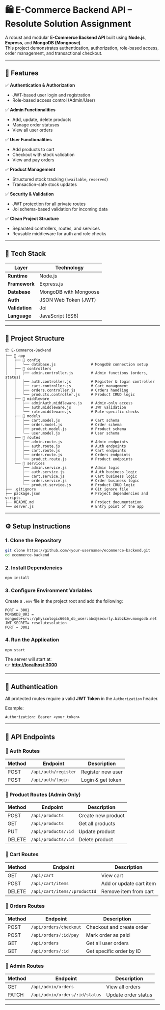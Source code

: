 
# 🛍️ E-Commerce Backend API – Resolute Solution Assignment

A robust and modular **E-Commerce Backend API** built using **Node.js**, **Express**, and **MongoDB (Mongoose)**.  
This project demonstrates authentication, authorization, role-based access, order management, and transactional checkout.

---

## 🚀 Features

✅ **Authentication & Authorization**  
- JWT-based user login and registration  
- Role-based access control (Admin/User)

✅ **Admin Functionalities**  
- Add, update, delete products  
- Manage order statuses  
- View all user orders  

✅ **User Functionalities**  
- Add products to cart  
- Checkout with stock validation  
- View and pay orders  

✅ **Product Management**  
- Structured stock tracking (`available`, `reserved`)  
- Transaction-safe stock updates  

✅ **Security & Validation**  
- JWT protection for all private routes  
- Joi schema-based validation for incoming data  

✅ **Clean Project Structure**  
- Separated controllers, routes, and services  
- Reusable middleware for auth and role checks  

---

## 🧩 Tech Stack

| Layer       | Technology             |
|-------------|------------------------|
| **Runtime** | Node.js               |
| **Framework**| Express.js            |
| **Database** | MongoDB with Mongoose |
| **Auth**    | JSON Web Token (JWT)  |
| **Validation** | Joi                |
| **Language** | JavaScript (ES6)     |

---

## 📁 Project Structure

```
📦 E-Commerce-Backend
├── 📁 app
│   ├── 📁 config
│   │   └── database.js                # MongoDB connection setup
│   ├── 📁 controllers
│   │   ├── admin.controller.js        # Admin functions (orders, status)
│   │   ├── auth.controller.js         # Register & login controller
│   │   ├── cart.controller.js         # Cart management
│   │   ├── orders.controller.js       # Orders handling
│   │   └── products.controller.js     # Product CRUD logic
│   ├── 📁 middleware
│   │   ├── adminAuth.middleware.js    # Admin-only access
│   │   ├── auth.middleware.js         # JWT validation
│   │   └── role.middleware.js         # Role-specific checks
│   ├── 📁 models
│   │   ├── cart.model.js              # Cart schema
│   │   ├── order.model.js             # Order schema
│   │   ├── product.model.js           # Product schema
│   │   └── user.model.js              # User schema
│   ├── 📁 routes
│   │   ├── admin.route.js             # Admin endpoints
│   │   ├── auth.route.js              # Auth endpoints
│   │   ├── cart.route.js              # Cart endpoints
│   │   ├── order.route.js             # Orders endpoints
│   │   └── product.route.js           # Product endpoints
│   └── 📁 services
│       ├── admin.service.js           # Admin logic
│       ├── auth.service.js            # Auth business logic
│       ├── cart.service.js            # Cart business logic
│       ├── order.service.js           # Order business logic
│       └── product.service.js         # Product CRUD logic
├── .gitignore                         # Git ignore file
├── package.json                       # Project dependencies and scripts
├── README.md                          # Project documentation
└── server.js                          # Entry point of the app
```

---

## ⚙️ Setup Instructions

### 1. Clone the Repository
```bash
git clone https://github.com/<your-username>/ecommerce-backend.git
cd ecommerce-backend
```

### 2. Install Dependencies
```bash
npm install
```

### 3. Configure Environment Variables
Create a `.env` file in the project root and add the following:

```env
PORT = 3001
MONGODB_URI = mongodb+srv://physcologic6666_db_user:abc@securly.bibzkzw.mongodb.net
JWT_SECRET= resolutesolution
PORT = 3001
```

### 4. Run the Application
```bash
npm start
```

The server will start at:  
👉 **[http://localhost:3000](http://localhost:3000)**

---

## 🔑 Authentication

All protected routes require a valid **JWT Token** in the `Authorization` header.

Example:
```
Authorization: Bearer <your_token>
```

---

## 🧠 API Endpoints

### 🔹 Auth Routes
| Method | Endpoint             | Description       |
|--------|----------------------|-------------------|
| POST   | `/api/auth/register` | Register new user |
| POST   | `/api/auth/login`    | Login & get token |

### 🔹 Product Routes (Admin Only)
| Method | Endpoint            | Description        |
|--------|---------------------|--------------------|
| POST   | `/api/products`     | Create new product |
| GET    | `/api/products`     | Get all products   |
| PUT    | `/api/products/:id` | Update product     |
| DELETE | `/api/products/:id` | Delete product     |

### 🔹 Cart Routes
| Method | Endpoint                     | Description             |
|--------|------------------------------|-------------------------|
| GET    | `/api/cart`                  | View cart               |
| POST   | `/api/cart/items`            | Add or update cart item |
| DELETE | `/api/cart/items/:productId` | Remove item from cart   |

### 🔹 Orders Routes
| Method | Endpoint               | Description               |
|--------|------------------------|---------------------------|
| POST   | `/api/orders/checkout` | Checkout and create order |
| POST   | `/api/orders/:id/pay`  | Mark order as paid        |
| GET    | `/api/orders`          | Get all user orders       |
| GET    | `/api/orders/:id`      | Get specific order by ID  |

### 🔹 Admin Routes
| Method | Endpoint                       | Description         |
|--------|--------------------------------|---------------------|
| GET    | `/api/admin/orders`            | View all orders     |
| PATCH  | `/api/admin/orders/:id/status` | Update order status |

---

